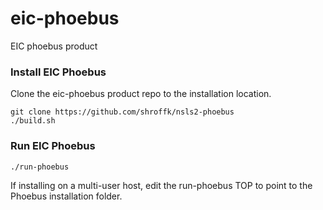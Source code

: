 # eic-phoebus
EIC phoebus product

### Install EIC Phoebus

Clone the eic-phoebus product repo to the installation location.

```
git clone https://github.com/shroffk/nsls2-phoebus
./build.sh
```


### Run EIC Phoebus

```
./run-phoebus
```

If installing on a multi-user host, edit the run-phoebus TOP to point to the Phoebus installation folder.  
